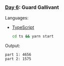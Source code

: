 ### [Day 6](https://adventofcode.com/2024/day/6): Guard Gallivant

Languages: 
-  [TypeScript](https://www.typescriptlang.org/)
    ```bash
    cd ts && yarn start
    ```
   
Output:
```
part 1: 4656
part 2: 1575
```

